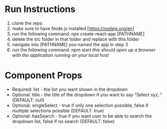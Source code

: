 # Run Instructions
1. clone the repo
2. make sure to have Node.js installed [https://nodejs.org/en]
3. run the following command:  npx create-react-app [PATHNAME]
4. delete the src folder in that folder and replace with this folder
5. navigate into [PATHNAME] you named the app in step 3
6. run the following command: npm start
*this should open up a browser with the application running on your local host*

# Component Props
- Required: list - the list you want shown in the dropdown
- Optional: title - the title of the dropdown if you want to say "Select xyz.." (DEFAULT: null)
- Optional: singleSelect - true if only one selection possible, false if multiple selections possible (DEFAULT: true)
- Optional: hasSearch - true if you want user to be able to search the dropdown list, false if no search (DEFAULT: false)
